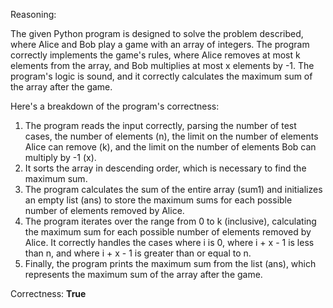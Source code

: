 Reasoning:

The given Python program is designed to solve the problem described, where Alice and Bob play a game with an array of integers. The program correctly implements the game's rules, where Alice removes at most k elements from the array, and Bob multiplies at most x elements by -1. The program's logic is sound, and it correctly calculates the maximum sum of the array after the game.

Here's a breakdown of the program's correctness:

1.  The program reads the input correctly, parsing the number of test cases, the number of elements (n), the limit on the number of elements Alice can remove (k), and the limit on the number of elements Bob can multiply by -1 (x).
2.  It sorts the array in descending order, which is necessary to find the maximum sum.
3.  The program calculates the sum of the entire array (sum1) and initializes an empty list (ans) to store the maximum sums for each possible number of elements removed by Alice.
4.  The program iterates over the range from 0 to k (inclusive), calculating the maximum sum for each possible number of elements removed by Alice. It correctly handles the cases where i is 0, where i + x - 1 is less than n, and where i + x - 1 is greater than or equal to n.
5.  Finally, the program prints the maximum sum from the list (ans), which represents the maximum sum of the array after the game.

Correctness: **True**